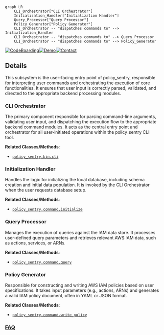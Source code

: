 ```mermaid
graph LR
    CLI_Orchestrator["CLI Orchestrator"]
    Initialization_Handler["Initialization Handler"]
    Query_Processor["Query Processor"]
    Policy_Generator["Policy Generator"]
    CLI_Orchestrator -- "dispatches commands to" --> Initialization_Handler
    CLI_Orchestrator -- "dispatches commands to" --> Query_Processor
    CLI_Orchestrator -- "dispatches commands to" --> Policy_Generator
```

[![CodeBoarding](https://img.shields.io/badge/Generated%20by-CodeBoarding-9cf?style=flat-square)](https://github.com/CodeBoarding/GeneratedOnBoardings)[![Demo](https://img.shields.io/badge/Try%20our-Demo-blue?style=flat-square)](https://www.codeboarding.org/demo)[![Contact](https://img.shields.io/badge/Contact%20us%20-%20contact@codeboarding.org-lightgrey?style=flat-square)](mailto:contact@codeboarding.org)

## Details

This subsystem is the user-facing entry point of policy_sentry, responsible for interpreting user commands and orchestrating the execution of core functionalities. It ensures that user input is correctly parsed, validated, and directed to the appropriate backend processing modules.

### CLI Orchestrator
The primary component responsible for parsing command-line arguments, validating user input, and dispatching the execution flow to the appropriate backend command modules. It acts as the central entry point and orchestrator for all user-initiated operations within the policy_sentry CLI tool.


**Related Classes/Methods**:

- <a href="https://github.com/salesforce/policy_sentry/blob/master/policy_sentry/bin/cli.py" target="_blank" rel="noopener noreferrer">`policy_sentry.bin.cli`</a>


### Initialization Handler
Handles the logic for initializing the local database, including schema creation and initial data population. It is invoked by the CLI Orchestrator when the user requests database setup.


**Related Classes/Methods**:

- <a href="https://github.com/salesforce/policy_sentry/blob/master/policy_sentry/command/initialize.py" target="_blank" rel="noopener noreferrer">`policy_sentry.command.initialize`</a>


### Query Processor
Manages the execution of queries against the IAM data store. It processes user-defined query parameters and retrieves relevant AWS IAM data, such as actions, services, or ARNs.


**Related Classes/Methods**:

- <a href="https://github.com/salesforce/policy_sentry/blob/master/policy_sentry/command/query.py" target="_blank" rel="noopener noreferrer">`policy_sentry.command.query`</a>


### Policy Generator
Responsible for constructing and writing AWS IAM policies based on user specifications. It takes input parameters (e.g., actions, ARNs) and generates a valid IAM policy document, often in YAML or JSON format.


**Related Classes/Methods**:

- <a href="https://github.com/salesforce/policy_sentry/blob/master/policy_sentry/command/write_policy.py" target="_blank" rel="noopener noreferrer">`policy_sentry.command.write_policy`</a>




### [FAQ](https://github.com/CodeBoarding/GeneratedOnBoardings/tree/main?tab=readme-ov-file#faq)